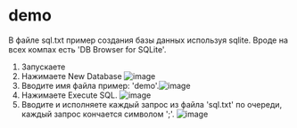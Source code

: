 # demo
В файле sql.txt пример создания базы данных используя sqlite.
Вроде на всех компах есть 'DB Browser for SQLite'.
1. Запускаете
2. Нажимаете New Database ![image](https://github.com/user-attachments/assets/fc4adc2a-da23-4c66-8332-9c26ff092da4)
3. Вводите имя файла пример: 'demo'.![image](https://github.com/user-attachments/assets/e776e685-291e-48c1-a76d-ebac95f8d762)
4. Нажимаете Execute SQL. ![image](https://github.com/user-attachments/assets/f83a6a0d-bc57-440c-a2f0-da6b61483f2c)
5. Вводите и исполняете каждый запрос из файла 'sql.txt' по очереди, каждый запрос кончается символом ';'. ![image](https://github.com/user-attachments/assets/dfa06542-ceb8-4af6-a730-8dddf00c1ab0)

